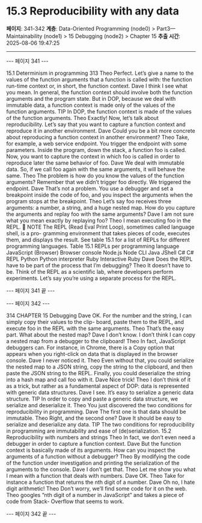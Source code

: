 # 15.3 Reproducibility with any data

**페이지**: 341-342
**계층**: Data-Oriented Programming (node0) > Part3—Maintainability (node1) > 15 Debugging (node2) > Chapter 15
**추출 시간**: 2025-08-06 19:47:25

---


--- 페이지 341 ---

15.1 Determinism in programming 313
Theo Perfect. Let’s give a name to the values of the function arguments that a function
is called with: the function run-time context or, in short, the function context.
Dave I think I see what you mean. In general, the function context should involve
both the function arguments and the program state. But in DOP, because we
deal with immutable data, a function context is made only of the values of the
function arguments.
TIP In DOP, the function context is made of the values of the function arguments.
Theo Exactly! Now, let’s talk about reproducibility. Let’s say that you want to capture
a function context and reproduce it in another environment.
Dave Could you be a bit more concrete about reproducing a function context in
another environment?
Theo Take, for example, a web service endpoint. You trigger the endpoint with some
parameters. Inside the program, down the stack, a function foo is called. Now,
you want to capture the context in which foo is called in order to reproduce
later the same behavior of foo.
Dave We deal with immutable data. So, if we call foo again with the same arguments,
it will behave the same.
Theo The problem is how do you know the values of the function arguments?
Remember that we didn’t trigger foo directly. We triggered the endpoint.
Dave That’s not a problem. You use a debugger and set a breakpoint inside the code of
foo, and you inspect the arguments when the program stops at the breakpoint.
Theo Let’s say foo receives three arguments: a number, a string, and a huge nested map.
How do you capture the arguments and replay foo with the same arguments?
Dave I am not sure what you mean exactly by replaying foo?
Theo I mean executing foo in the REPL.
 NOTE The REPL (Read Eval Print Loop), sometimes called language shell, is a pro-
gramming environment that takes pieces of code, executes them, and displays the
result. See table 15.1 for a list of REPLs for different programming languages.
Table 15.1 REPLs per programming language
JavaScript (Browser) Browser console
Node.js Node CLI
Java JShell
C# C# REPL
Python Python interpreter
Ruby Interactive Ruby
Dave Does the REPL have to be part of the process that I’m debugging?
Theo It doesn’t have to be. Think of the REPL as a scientific lab, where developers
perform experiments. Let’s say you’re using a separate process for the REPL.

--- 페이지 341 끝 ---


--- 페이지 342 ---

314 CHAPTER 15 Debugging
Dave OK. For the number and the string, I can simply copy their values to the clip-
board, paste them to the REPL, and execute foo in the REPL with the same
arguments.
Theo That’s the easy part. What about the nested map?
Dave I don’t know. I don’t think I can copy a nested map from a debugger to the
clipboard!
Theo In fact, JavaScript debuggers can. For instance, in Chrome, there is a Copy
option that appears when you right-click on data that is displayed in the browser
console.
Dave I never noticed it.
Theo Even without that, you could serialize the nested map to a JSON string, copy
the string to the clipboard, and then paste the JSON string to the REPL.
Finally, you could deserialize the string into a hash map and call foo with it.
Dave Nice trick!
Theo I don’t think of it as a trick, but rather as a fundamental aspect of DOP: data is
represented with generic data structures.
Dave I see. It’s easy to serialize a generic data structure.
TIP In order to copy and paste a generic data structure, we serialize and deserialize it.
Theo You just discovered the two conditions for reproducibility in programming.
Dave The first one is that data should be immutable.
Theo Right, and the second one?
Dave It should be easy to serialize and deserialize any data.
TIP The two conditions for reproducibility in programming are immutability and
ease of (de)serialization.
15.2 Reproducibility with numbers and strings
Theo In fact, we don’t even need a debugger in order to capture a function context.
Dave But the function context is basically made of its arguments. How can you
inspect the arguments of a function without a debugger?
Theo By modifying the code of the function under investigation and printing the
serialization of the arguments to the console.
Dave I don’t get that.
Theo Let me show you what I mean with a function that deals with numbers.
Dave OK.
Theo Take for instance a function that returns the nth digit of a number.
Dave Oh no, I hate digit arithmetic!
Theo Don’t worry, we’ll find some code for it on the web.
Theo googles “nth digit of a number in JavaScript” and takes a piece of code from Stack-
Overflow that seems to work.

--- 페이지 342 끝 ---
